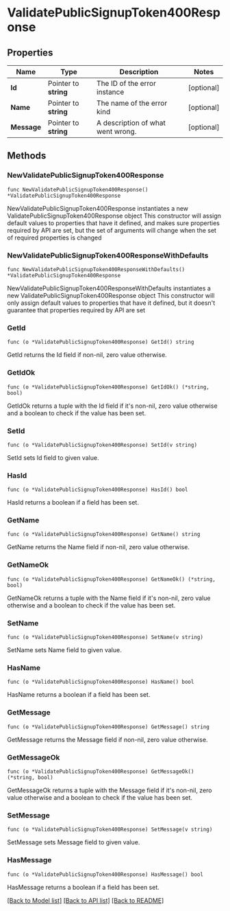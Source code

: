 # ValidatePublicSignupToken400Response

## Properties

Name | Type | Description | Notes
------------ | ------------- | ------------- | -------------
**Id** | Pointer to **string** | The ID of the error instance | [optional] 
**Name** | Pointer to **string** | The name of the error kind | [optional] 
**Message** | Pointer to **string** | A description of what went wrong. | [optional] 

## Methods

### NewValidatePublicSignupToken400Response

`func NewValidatePublicSignupToken400Response() *ValidatePublicSignupToken400Response`

NewValidatePublicSignupToken400Response instantiates a new ValidatePublicSignupToken400Response object
This constructor will assign default values to properties that have it defined,
and makes sure properties required by API are set, but the set of arguments
will change when the set of required properties is changed

### NewValidatePublicSignupToken400ResponseWithDefaults

`func NewValidatePublicSignupToken400ResponseWithDefaults() *ValidatePublicSignupToken400Response`

NewValidatePublicSignupToken400ResponseWithDefaults instantiates a new ValidatePublicSignupToken400Response object
This constructor will only assign default values to properties that have it defined,
but it doesn't guarantee that properties required by API are set

### GetId

`func (o *ValidatePublicSignupToken400Response) GetId() string`

GetId returns the Id field if non-nil, zero value otherwise.

### GetIdOk

`func (o *ValidatePublicSignupToken400Response) GetIdOk() (*string, bool)`

GetIdOk returns a tuple with the Id field if it's non-nil, zero value otherwise
and a boolean to check if the value has been set.

### SetId

`func (o *ValidatePublicSignupToken400Response) SetId(v string)`

SetId sets Id field to given value.

### HasId

`func (o *ValidatePublicSignupToken400Response) HasId() bool`

HasId returns a boolean if a field has been set.

### GetName

`func (o *ValidatePublicSignupToken400Response) GetName() string`

GetName returns the Name field if non-nil, zero value otherwise.

### GetNameOk

`func (o *ValidatePublicSignupToken400Response) GetNameOk() (*string, bool)`

GetNameOk returns a tuple with the Name field if it's non-nil, zero value otherwise
and a boolean to check if the value has been set.

### SetName

`func (o *ValidatePublicSignupToken400Response) SetName(v string)`

SetName sets Name field to given value.

### HasName

`func (o *ValidatePublicSignupToken400Response) HasName() bool`

HasName returns a boolean if a field has been set.

### GetMessage

`func (o *ValidatePublicSignupToken400Response) GetMessage() string`

GetMessage returns the Message field if non-nil, zero value otherwise.

### GetMessageOk

`func (o *ValidatePublicSignupToken400Response) GetMessageOk() (*string, bool)`

GetMessageOk returns a tuple with the Message field if it's non-nil, zero value otherwise
and a boolean to check if the value has been set.

### SetMessage

`func (o *ValidatePublicSignupToken400Response) SetMessage(v string)`

SetMessage sets Message field to given value.

### HasMessage

`func (o *ValidatePublicSignupToken400Response) HasMessage() bool`

HasMessage returns a boolean if a field has been set.


[[Back to Model list]](../README.md#documentation-for-models) [[Back to API list]](../README.md#documentation-for-api-endpoints) [[Back to README]](../README.md)


